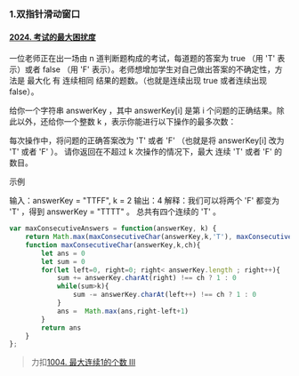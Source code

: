 ### 1.双指针滑动窗口

#### [2024. 考试的最大困扰度](https://leetcode-cn.com/problems/maximize-the-confusion-of-an-exam/)

一位老师正在出一场由 n 道判断题构成的考试，每道题的答案为 true （用 'T' 表示）或者 false （用 'F' 表示）。老师想增加学生对自己做出答案的不确定性，方法是 最大化 有 连续相同 结果的题数。（也就是连续出现 true 或者连续出现 false）。

给你一个字符串 answerKey ，其中 answerKey[i] 是第 i 个问题的正确结果。除此以外，还给你一个整数 k ，表示你能进行以下操作的最多次数：

每次操作中，将问题的正确答案改为 'T' 或者 'F' （也就是将 answerKey[i] 改为 'T' 或者 'F' ）。
请你返回在不超过 k 次操作的情况下，最大 连续 'T' 或者 'F' 的数目。

示例

输入：answerKey = "TTFF", k = 2
输出：4
解释：我们可以将两个 'F' 都变为 'T' ，得到 answerKey = "TTTT" 。
总共有四个连续的 'T' 。

```javascript
var maxConsecutiveAnswers = function(answerKey, k) {
    return Math.max(maxConsecutiveChar(answerKey,k,'T'), maxConsecutiveChar(answerKey,k,'F'))
    function maxConsecutiveChar(answerKey,k,ch){
        let ans = 0
        let sum = 0
        for(let left=0, right=0; right< answerKey.length ; right++){
            sum += answerKey.charAt(right) !== ch ? 1 : 0 
            while(sum>k){
                sum -= answerKey.charAt(left++) !== ch ? 1 : 0
            }
            ans =  Math.max(ans,right-left+1)
        }
        return ans
    }
};
```

> 力扣[1004. 最大连续1的个数 III](https://leetcode-cn.com/problems/max-consecutive-ones-iii/)